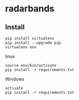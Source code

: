 # radarbands

## Install

~~~
pip install virtualenv
pip install --upgrade pip
virtualenv env
~~~

linux
~~~
source env/bin/activate
pip install -r requirements.txt
~~~

Windows
~~~
activate
pip install -r requirements.txt
~~~